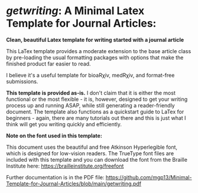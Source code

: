 # **_getwriting_**: A Minimal Latex Template for Journal Articles: 
__Clean, beautiful Latex template for writing started with a journal article__

This LaTex template provides a moderate extension to the base article class by pre-loading the usual formatting packages with options that make the finished product far easier to read. 

I believe it's a useful template for bioaR&chi;iv, medR&chi;iv, and format-free submissions.

**This template is provided as-is.** I don't claim that it is either the most functional or the most flexible - it is, however, designed to get your writing process up and running ASAP, while still generating a reader-friendly document. The template also functions as a quickstart guide to LaTex for beginners - again, there are many tutorials out there and this is just what I think will get you writing quickly and efficiently.

**Note on the font used in this template:** 

This document uses the beautiful and free Atkinson Hyperlegible font, which is designed for low-vision readers. The TrueType font files are included with this template and you can download the font from the Braille Institute here: https://brailleinstitute.org/freefont

Further documentation is in the PDF file: https://github.com/mgp13/Minimal-Template-for-Journal-Articles/blob/main/getwriting.pdf

